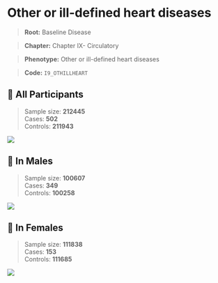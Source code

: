 # Other or ill-defined heart diseases

> **Root:** Baseline Disease  

> **Chapter:** Chapter IX- Circulatory  

> **Phenotype:** Other or ill-defined heart diseases  

> **Code:** `I9_OTHILLHEART`

## 🧪 All Participants  
> Sample size: **212445**  
> Cases: **502**  
> Controls: **211943**
<img src="/Disease/Figures/ALL/Baseline/I9_OTHILLHEART.png"/>
<CsvTable src="/public/Disease/Data/ALL/Baseline/LG_I9_OTHILLHEART.csv" label="🔍 View full results" />

## 👨 In Males  
> Sample size: **100607**  
> Cases: **349**  
> Controls: **100258**
<img src="/Disease/Figures/Male/Baseline/I9_OTHILLHEART.png"/>
<CsvTable src="/public/Disease/Data/Male/Baseline/LG_I9_OTHILLHEART.csv" label="🔍 View full results" />

## 👩 In Females  
> Sample size: **111838**  
> Cases: **153**  
> Controls: **111685**
<img src="/Disease/Figures/Female/Baseline/I9_OTHILLHEART.png"/>
<CsvTable src="/public/Disease/Data/Female/Baseline/LG_I9_OTHILLHEART.csv" label="🔍 View full results" />
